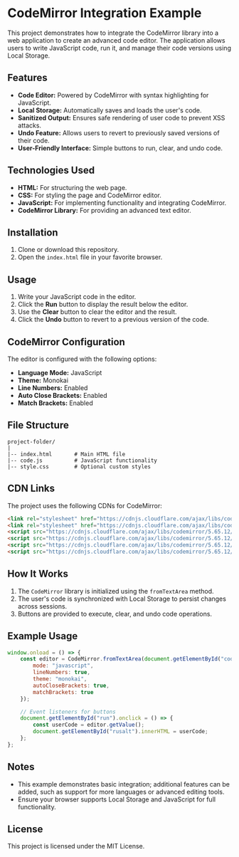 # CodeMirror Integration Example

This project demonstrates how to integrate the CodeMirror library into a web application to create an advanced code editor. The application allows users to write JavaScript code, run it, and manage their code versions using Local Storage.

## Features

- **Code Editor:** Powered by CodeMirror with syntax highlighting for JavaScript.
- **Local Storage:** Automatically saves and loads the user's code.
- **Sanitized Output:** Ensures safe rendering of user code to prevent XSS attacks.
- **Undo Feature:** Allows users to revert to previously saved versions of their code.
- **User-Friendly Interface:** Simple buttons to run, clear, and undo code.

## Technologies Used

- **HTML:** For structuring the web page.
- **CSS:** For styling the page and CodeMirror editor.
- **JavaScript:** For implementing functionality and integrating CodeMirror.
- **CodeMirror Library:** For providing an advanced text editor.

## Installation

1. Clone or download this repository.
2. Open the `index.html` file in your favorite browser.

## Usage

1. Write your JavaScript code in the editor.
2. Click the **Run** button to display the result below the editor.
3. Use the **Clear** button to clear the editor and the result.
4. Click the **Undo** button to revert to a previous version of the code.

## CodeMirror Configuration

The editor is configured with the following options:

- **Language Mode:** JavaScript
- **Theme:** Monokai
- **Line Numbers:** Enabled
- **Auto Close Brackets:** Enabled
- **Match Brackets:** Enabled

## File Structure

```
project-folder/
|
|-- index.html       # Main HTML file
|-- code.js          # JavaScript functionality
|-- style.css        # Optional custom styles
```

## CDN Links

The project uses the following CDNs for CodeMirror:

```html
<link rel="stylesheet" href="https://cdnjs.cloudflare.com/ajax/libs/codemirror/5.65.12/codemirror.min.css">
<link rel="stylesheet" href="https://cdnjs.cloudflare.com/ajax/libs/codemirror/5.65.12/theme/monokai.min.css">
<script src="https://cdnjs.cloudflare.com/ajax/libs/codemirror/5.65.12/codemirror.min.js"></script>
<script src="https://cdnjs.cloudflare.com/ajax/libs/codemirror/5.65.12/mode/javascript/javascript.min.js"></script>
<script src="https://cdnjs.cloudflare.com/ajax/libs/codemirror/5.65.12/addon/edit/matchbrackets.min.js"></script>
<script src="https://cdnjs.cloudflare.com/ajax/libs/codemirror/5.65.12/addon/edit/closebrackets.min.js"></script>
```

## How It Works

1. The `CodeMirror` library is initialized using the `fromTextArea` method.
2. The user's code is synchronized with Local Storage to persist changes across sessions.
3. Buttons are provided to execute, clear, and undo code operations.

## Example Usage

```javascript
window.onload = () => {
    const editor = CodeMirror.fromTextArea(document.getElementById("code"), {
        mode: "javascript",
        lineNumbers: true,
        theme: "monokai",
        autoCloseBrackets: true,
        matchBrackets: true
    });

    // Event listeners for buttons
    document.getElementById("run").onclick = () => {
        const userCode = editor.getValue();
        document.getElementById("rusalt").innerHTML = userCode;
    };
};
```

## Notes

- This example demonstrates basic integration; additional features can be added, such as support for more languages or advanced editing tools.
- Ensure your browser supports Local Storage and JavaScript for full functionality.

## License

This project is licensed under the MIT License.
